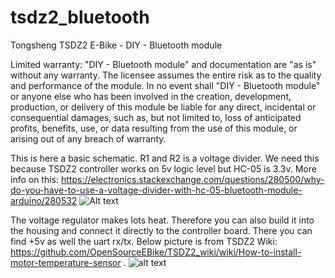 # tsdz2_bluetooth
Tongsheng TSDZ2 E-Bike - DIY - Bluetooth module

Limited warranty: "DIY - Bluetooth module" and documentation are "as is" without any warranty. The licensee assumes the entire risk as to the quality and performance of the module. In no event shall "DIY - Bluetooth module" or anyone else who has been involved in the creation, development, production, or delivery of this module be liable for any direct, incidental or consequential damages, such as, but not limited to, loss of anticipated profits, benefits, use, or data resulting from the use of this module, or arising out of any breach of warranty.

This is here a basic schematic. R1 and R2 is a voltage divider. We need this because TSDZ2 controller works on 5v logic level but HC-05 is 3.3v. More info on this: https://electronics.stackexchange.com/questions/280500/why-do-you-have-to-use-a-voltage-divider-with-hc-05-bluetooth-module-arduino/280532
![Alt text](tsdz2_bluetooth.JPG?raw=true)

The voltage regulator makes lots heat. Therefore you can also build it into the housing and connect it directly to the controller board. There you can find +5v as well the uart rx/tx. 
Below picture is from TSDZ2 Wiki: https://github.com/OpenSourceEBike/TSDZ2_wiki/wiki/How-to-install-motor-temperature-sensor .
![alt text](https://github.com/OpenSource-EBike-firmware/TSDZ2_wiki/raw/master/TSDZ2_motor_controller_without_throttle_wires.jpeg)


